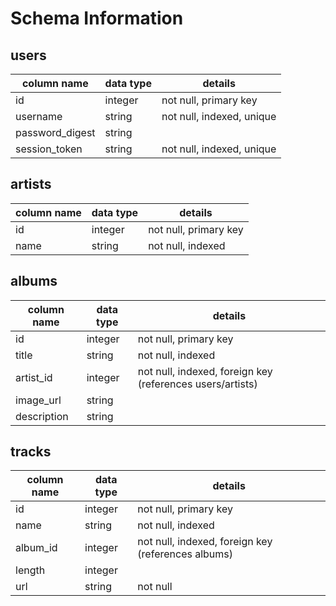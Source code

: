 # Schema Information

## users

column name     | data type | details
----------------|-----------|-----------------------
| id            | integer   | not null, primary key
| username      | string    | not null, indexed, unique
| password_digest | string  |
| session_token | string    | not null, indexed, unique

## artists

column name     | data type | details
----------------|-----------|-----------------------
| id            | integer   | not null, primary key
| name | string | not null, indexed

## albums

column name     | data type | details
----------------|-----------|-----------------------
| id            | integer   | not null, primary key
| title | string | not null, indexed
| artist_id | integer | not null, indexed, foreign key (references users/artists)
| image_url | string |
| description | string |

## tracks

column name     | data type | details
----------------|-----------|-----------------------
| id            | integer   | not null, primary key
| name | string | not null, indexed
| album_id | integer | not null, indexed, foreign key (references albums)
| length | integer |
| url | string | not null
